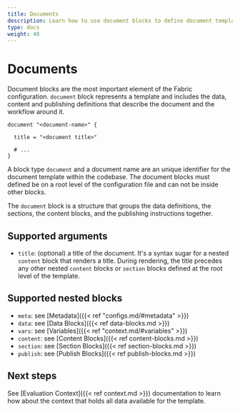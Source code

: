 ```yaml
---
title: Documents
description: Learn how to use document blocks to define document templates, building a content structure with the content blocks and setting data requirements with the data blocks.
type: docs
weight: 40
---
```


# Documents

Document blocks are the most important element of the Fabric configuration. `document` block represents a template and includes the data, content and publishing definitions that describe the document and the workflow around it.

```hcl
document "<document-name>" {

  title = "<document title>"

  # ...
}
```

A block type `document` and a document name are an unique identifier for the document template within the codebase. The document blocks must defined be on a root level of the configuration file and can not be inside other blocks.

The `document` block is a structure that groups the data definitions, the sections, the content blocks, and the publishing instructions together.

## Supported arguments

- `title`: (optional) a title of the document. It's a syntax sugar for a nested `content` block that renders a title. During rendering, the title precedes any other nested `content` blocks or `section` blocks defined at the root level of the template.

## Supported nested blocks

- `meta`: see [Metadata]({{< ref "configs.md/#metadata" >}})
- `data`: see [Data Blocks]({{< ref data-blocks.md >}})
- `vars`: see [Variables]({{< ref "context.md/#variables" >}})
- `content`: see [Content Blocks]({{< ref content-blocks.md >}})
- `section`: see [Section Blocks]({{< ref section-blocks.md >}})
- `publish`: see [Publish Blocks]({{< ref publish-blocks.md >}})

## Next steps

See [Evaluation Context]({{< ref context.md >}}) documentation to learn how about the context that
holds all data available for the template.
